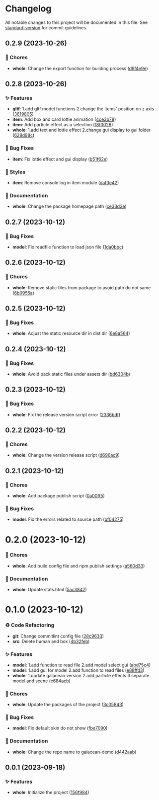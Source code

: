 # Changelog

All notable changes to this project will be documented in this file. See [standard-version](https://github.com/conventional-changelog/standard-version) for commit guidelines.

## 0.2.9 (2023-10-26)


### 🎫 Chores

* **whole**: Change the export function for building process ([d6f4e9e](https://github.com/ColaCheese/galacean-demo/commit/d6f4e9e))





## 0.2.8 (2023-10-26)


### ✨ Features

* **gltf**: 1.add gltf model functions 2.change the items' position on z axis ([3619805](https://github.com/ColaCheese/galacean-demo/commit/3619805))
* **item**: Add box and card lottie animation ([4ce3b78](https://github.com/ColaCheese/galacean-demo/commit/4ce3b78))
* **item**: Add particle effect as a selection ([f8f0026](https://github.com/ColaCheese/galacean-demo/commit/f8f0026))
* **whole**: 1.add text and lottie effect 2.change gui display to gui folder ([628d98c](https://github.com/ColaCheese/galacean-demo/commit/628d98c))


### 🐛 Bug Fixes

* **item**: Fix lottie effect and gui display ([b51f62e](https://github.com/ColaCheese/galacean-demo/commit/b51f62e))


### 💄 Styles

* **item**: Remove console log in item module ([daf3e42](https://github.com/ColaCheese/galacean-demo/commit/daf3e42))


### 📝 Documentation

* **whole**: Change the package homepage path ([ce33d3e](https://github.com/ColaCheese/galacean-demo/commit/ce33d3e))





## 0.2.7 (2023-10-12)


### 🐛 Bug Fixes

* **model**: Fix readfile function to load json file ([1da0bbc](https://github.com/ColaCheese/galacean-demo/commit/1da0bbc))





## 0.2.6 (2023-10-12)


### 🎫 Chores

* **whole**: Remove static files from package to avoid path do not same ([6b0955a](https://github.com/ColaCheese/galacean-demo/commit/6b0955a))





## 0.2.5 (2023-10-12)


### 🐛 Bug Fixes

* **whole**: Adjust the static resource dir in dist dir ([6e8a564](https://github.com/ColaCheese/galacean-demo/commit/6e8a564))





## 0.2.4 (2023-10-12)


### 🐛 Bug Fixes

* **whole**: Avoid pack static files under assets dir ([bd6304b](https://github.com/ColaCheese/galacean-demo/commit/bd6304b))





## 0.2.3 (2023-10-12)


### 🐛 Bug Fixes

* **whole**: Fix the release version script error ([2336bdf](https://github.com/ColaCheese/galacean-demo/commit/2336bdf))





## 0.2.2 (2023-10-12)


### 🎫 Chores

* **whole**: Change the version release script ([d696ac9](https://github.com/ColaCheese/galacean-demo/commit/d696ac9))





## 0.2.1 (2023-10-12)


### 🎫 Chores

* **whole**: Add package publish script ([0a00ff5](https://github.com/ColaCheese/galacean-demo/commit/0a00ff5))


### 🐛 Bug Fixes

* **model**: Fix the errors related to source path ([bf04275](https://github.com/ColaCheese/galacean-demo/commit/bf04275))





# 0.2.0 (2023-10-12)


### 🎫 Chores

* **whole**: Add build config file and npm publish settings ([a560d33](https://github.com/ColaCheese/galacean-demo/commit/a560d33))


### 📝 Documentation

* **whole**: Update stats.html ([5ac3842](https://github.com/ColaCheese/galacean-demo/commit/5ac3842))





# 0.1.0 (2023-10-12)


### ♻ Code Refactoring

* **git**: Change commitlint config file ([28c9633](https://github.com/ColaCheese/galacean-model/commit/28c9633))
* **src**: Delete human and box ([4b32feb](https://github.com/ColaCheese/galacean-model/commit/4b32feb))


### ✨ Features

* **model**: 1.add function to read file 2.add model select gui ([abd75c4](https://github.com/ColaCheese/galacean-model/commit/abd75c4))
* **model**: 1.add gui for model 2.add function to read files ([e88ffd3](https://github.com/ColaCheese/galacean-model/commit/e88ffd3))
* **whole**: 1.update galacean version 2.add particle effects 3.separate model and scene ([c684acb](https://github.com/ColaCheese/galacean-model/commit/c684acb))


### 🎫 Chores

* **whole**: Update the packages of the project ([3c05843](https://github.com/ColaCheese/galacean-model/commit/3c05843))


### 🐛 Bug Fixes

* **model**: Fix default skin do not show ([fbe7090](https://github.com/ColaCheese/galacean-model/commit/fbe7090))


### 📝 Documentation

* **whole**: Change the repo name to galacean-demo ([d442aab](https://github.com/ColaCheese/galacean-model/commit/d442aab))





## 0.0.1 (2023-09-18)


### ✨ Features

* **whole**: Initialize the project ([156f984](https://github.com/ColaCheese/galacean-model/commit/156f984))
